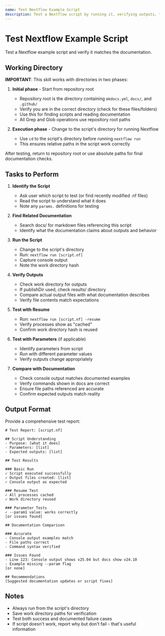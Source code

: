 ```yaml
---
name: Test Nextflow Example Script
description: Test a Nextflow script by running it, verifying outputs, testing resume functionality, and comparing results with documentation. Use when validating that example scripts work correctly and match their documentation.
---
```


# Test Nextflow Example Script

Test a Nextflow example script and verify it matches the documentation.

## Working Directory

**IMPORTANT**: This skill works with directories in two phases:

1. **Initial phase** - Start from repository root

   - Repository root is the directory containing `mkdocs.yml`, `docs/`, and `.github/`
   - Verify you are in the correct directory (check for these files/folders)
   - Use this for finding scripts and reading documentation
   - All Grep and Glob operations use repository root paths

2. **Execution phase** - Change to the script's directory for running Nextflow
   - Use `cd` to the script's directory before running `nextflow run`
   - This ensures relative paths in the script work correctly

After testing, return to repository root or use absolute paths for final documentation checks.

## Tasks to Perform

1. **Identify the Script**

   - Ask user which script to test (or find recently modified .nf files)
   - Read the script to understand what it does
   - Note any `params.` definitions for testing

2. **Find Related Documentation**

   - Search docs/ for markdown files referencing this script
   - Identify what the documentation claims about outputs and behavior

3. **Run the Script**

   - Change to the script's directory
   - Run: `nextflow run [script.nf]`
   - Capture console output
   - Note the work directory hash

4. **Verify Outputs**

   - Check work directory for outputs
   - If publishDir used, check results/ directory
   - Compare actual output files with what documentation describes
   - Verify file contents match expectations

5. **Test with Resume**

   - Run: `nextflow run [script.nf] -resume`
   - Verify processes show as "cached"
   - Confirm work directory hash is reused

6. **Test with Parameters** (if applicable)

   - Identify parameters from script
   - Run with different parameter values
   - Verify outputs change appropriately

7. **Compare with Documentation**
   - Check console output matches documented examples
   - Verify commands shown in docs are correct
   - Ensure file paths referenced are accurate
   - Confirm expected outputs match reality

## Output Format

Provide a comprehensive test report:

```
# Test Report: [script.nf]

## Script Understanding
- Purpose: [what it does]
- Parameters: [list]
- Expected outputs: [list]

## Test Results

### Basic Run
✓ Script executed successfully
✓ Output files created: [list]
✓ Console output as expected

### Resume Test
✓ All processes cached
✓ Work directory reused

### Parameter Tests
✓ --param1 value: works correctly
[or issues found]

## Documentation Comparison

### Accurate
- Console output examples match
- File paths correct
- Command syntax verified

### Issues Found
- Line 123: Console output shows v25.04 but docs show v24.10
- Example missing --param flag
[or none]

## Recommendations
[Suggested documentation updates or script fixes]
```

## Notes

- Always run from the script's directory
- Save work directory paths for verification
- Test both success and documented failure cases
- If script doesn't work, report why but don't fail - that's useful information
